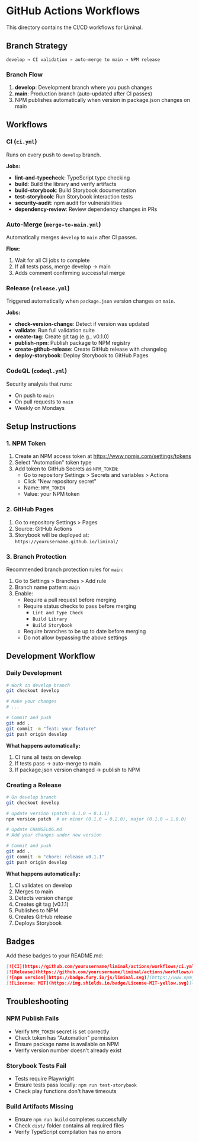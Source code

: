 # GitHub Actions Workflows

This directory contains the CI/CD workflows for Liminal.

## Branch Strategy

```
develop → CI validation → auto-merge to main → NPM release
```

### Branch Flow

1. **develop**: Development branch where you push changes
2. **main**: Production branch (auto-updated after CI passes)
3. NPM publishes automatically when version in package.json changes on main

## Workflows

### CI (`ci.yml`)

Runs on every push to `develop` branch.

**Jobs:**
- **lint-and-typecheck**: TypeScript type checking
- **build**: Build the library and verify artifacts
- **build-storybook**: Build Storybook documentation
- **test-storybook**: Run Storybook interaction tests
- **security-audit**: npm audit for vulnerabilities
- **dependency-review**: Review dependency changes in PRs

### Auto-Merge (`merge-to-main.yml`)

Automatically merges `develop` to `main` after CI passes.

**Flow:**
1. Wait for all CI jobs to complete
2. If all tests pass, merge develop → main
3. Adds comment confirming successful merge

### Release (`release.yml`)

Triggered automatically when `package.json` version changes on `main`.

**Jobs:**
- **check-version-change**: Detect if version was updated
- **validate**: Run full validation suite
- **create-tag**: Create git tag (e.g., v0.1.0)
- **publish-npm**: Publish package to NPM registry
- **create-github-release**: Create GitHub release with changelog
- **deploy-storybook**: Deploy Storybook to GitHub Pages

### CodeQL (`codeql.yml`)

Security analysis that runs:
- On push to `main`
- On pull requests to `main`
- Weekly on Mondays

## Setup Instructions

### 1. NPM Token

1. Create an NPM access token at https://www.npmjs.com/settings/tokens
2. Select "Automation" token type
3. Add token to GitHub Secrets as `NPM_TOKEN`:
   - Go to repository Settings > Secrets and variables > Actions
   - Click "New repository secret"
   - Name: `NPM_TOKEN`
   - Value: your NPM token

### 2. GitHub Pages

1. Go to repository Settings > Pages
2. Source: GitHub Actions
3. Storybook will be deployed at: `https://yourusername.github.io/liminal/`

### 3. Branch Protection

Recommended branch protection rules for `main`:

1. Go to Settings > Branches > Add rule
2. Branch name pattern: `main`
3. Enable:
   - Require a pull request before merging
   - Require status checks to pass before merging
     - `Lint and Type Check`
     - `Build Library`
     - `Build Storybook`
   - Require branches to be up to date before merging
   - Do not allow bypassing the above settings

## Development Workflow

### Daily Development

```bash
# Work on develop branch
git checkout develop

# Make your changes
# ...

# Commit and push
git add .
git commit -m "feat: your feature"
git push origin develop
```

**What happens automatically:**
1. CI runs all tests on develop
2. If tests pass → auto-merge to main
3. If package.json version changed → publish to NPM

### Creating a Release

```bash
# On develop branch
git checkout develop

# Update version (patch: 0.1.0 → 0.1.1)
npm version patch  # or minor (0.1.0 → 0.2.0), major (0.1.0 → 1.0.0)

# Update CHANGELOG.md
# Add your changes under new version

# Commit and push
git add .
git commit -m "chore: release v0.1.1"
git push origin develop
```

**What happens automatically:**
1. CI validates on develop
2. Merges to main
3. Detects version change
4. Creates git tag (v0.1.1)
5. Publishes to NPM
6. Creates GitHub release
7. Deploys Storybook

## Badges

Add these badges to your README.md:

```markdown
[![CI](https://github.com/yourusername/liminal/actions/workflows/ci.yml/badge.svg)](https://github.com/yourusername/liminal/actions/workflows/ci.yml)
[![Release](https://github.com/yourusername/liminal/actions/workflows/release.yml/badge.svg)](https://github.com/yourusername/liminal/actions/workflows/release.yml)
[![npm version](https://badge.fury.io/js/liminal.svg)](https://www.npmjs.com/package/liminal)
[![License: MIT](https://img.shields.io/badge/License-MIT-yellow.svg)](https://opensource.org/licenses/MIT)
```

## Troubleshooting

### NPM Publish Fails

- Verify `NPM_TOKEN` secret is set correctly
- Check token has "Automation" permission
- Ensure package name is available on NPM
- Verify version number doesn't already exist

### Storybook Tests Fail

- Tests require Playwright
- Ensure tests pass locally: `npm run test-storybook`
- Check play functions don't have timeouts

### Build Artifacts Missing

- Ensure `npm run build` completes successfully
- Check `dist/` folder contains all required files
- Verify TypeScript compilation has no errors
